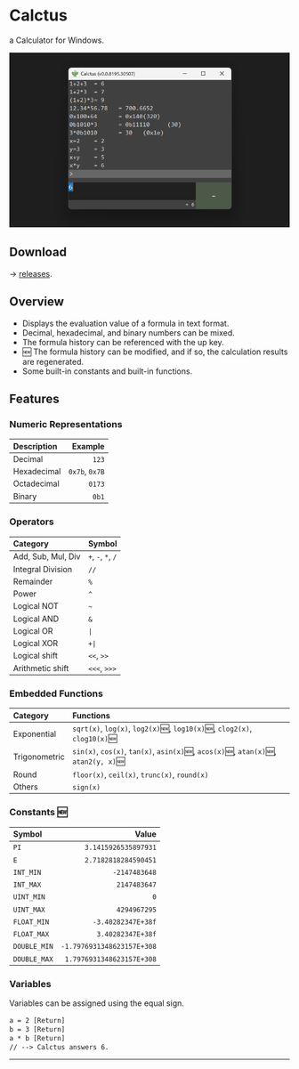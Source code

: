 # Calctus

a Calculator for Windows.

![Screen Shot](img/ss.png)

## Download

→ [releases](https://github.com/shapoco/calctus/releases).

## Overview

- Displays the evaluation value of a formula in text format.
- Decimal, hexadecimal, and binary numbers can be mixed.
- The formula history can be referenced with the up key.
- :new: The formula history can be modified, and if so, the calculation results are regenerated.
- Some built-in constants and built-in functions.

## Features

### Numeric Representations

|Description|Example|
|:--|--:|
|Decimal|`123`|
|Hexadecimal|`0x7b`, `0x7B`|
|Octadecimal|`0173`|
|Binary|`0b1`|

### Operators

|Category|Symbol|
|:--|:--|
|Add, Sub, Mul, Div|`+`, `-`, `*`, `/`|
|Integral Division|`//`|
|Remainder|`%`|
|Power|`^`|
|Logical NOT|`~`|
|Logical AND|`&`|
|Logical OR|`\|`|
|Logical XOR|`+\|`|
|Logical shift|`<<`, `>>`|
|Arithmetic shift|`<<<`, `>>>`|


### Embedded Functions

|Category|Functions|
|:--|:--|
|Exponential|`sqrt(x)`, `log(x)`, `log2(x)`:new:, `log10(x)`:new:, `clog2(x)`, `clog10(x)`:new:|
|Trigonometric|`sin(x)`, `cos(x)`, `tan(x)`, `asin(x)`:new:, `acos(x)`:new:, `atan(x)`:new:, `atan2(y, x)`:new:|
|Round|`floor(x)`, `ceil(x)`, `trunc(x)`, `round(x)`|
|Others|`sign(x)`|

### Constants :new:

|Symbol|Value|
|:--|--:|
|`PI`|`3.1415926535897931`|
|`E`|`2.7182818284590451`|
|`INT_MIN`|`-2147483648`|
|`INT_MAX`|`2147483647`|
|`UINT_MIN`|`0`|
|`UINT_MAX`|`4294967295`|
|`FLOAT_MIN`|`-3.40282347E+38f`|
|`FLOAT_MAX`|`3.40282347E+38f`|
|`DOUBLE_MIN`|`-1.7976931348623157E+308`|
|`DOUBLE_MAX`|`1.7976931348623157E+308`|

### Variables

Variables can be assigned using the equal sign.

```
a = 2 [Return]
b = 3 [Return]
a * b [Return]
// --> Calctus answers 6.
```

----
